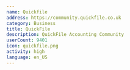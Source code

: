 ```yaml
---
name: Quickfile
address: https://community.quickfile.co.uk
category: Business
title: QuickFile
description: QuickFile Accounting Community
userCount: 9401
icon: quickfile.png
activity: high
language: en_US
---
```

